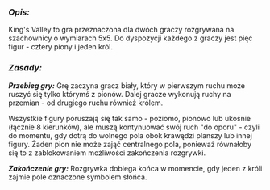 ### _Opis:_
King's Valley to gra przeznaczona dla dwóch graczy rozgrywana na szachownicy o wymiarach 5x5. Do dyspozycji każdego z graczy jest pięć figur - cztery piony i jeden król.

### _Zasady:_

***Przebieg gry:***
Grę zaczyna gracz biały, który w pierwszym ruchu może ruszyć się tylko którymś z pionów. Dalej gracze wykonują ruchy na przemian - od drugiego ruchu również królem.

Wszystkie figury poruszają się tak samo - poziomo, pionowo lub ukośnie (łącznie 8 kierunków), ale muszą kontynuować swój ruch "do oporu" - czyli do momentu, gdy dotrą do wolnego pola obok krawędzi planszy lub innej figury. Żaden pion nie może zająć centralnego pola, ponieważ równałoby się to z zablokowaniem możliwości zakończenia rozgrywki.

***Zakończenie gry:***
Rozgrywka dobiega końca w momencie, gdy jeden z króli zajmie pole oznaczone symbolem słońca.